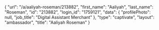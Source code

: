 {
    "url": "\/a\/aaliyah-roseman\/213882",
    "first_name": "Aaliyah",
    "last_name": "Roseman",
    "id": "213882",
    "login_id": "1759121",
    "data": {
        "profilePhoto": null,
        "job_title": "Digital Assistant Merchant"
    },
    "type": "captivate",
    "layout": "ambassador",
    "title": "Aaliyah Roseman"
}